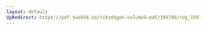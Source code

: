 ```yaml
---
layout: default
UpRedirect: https://pdf.swedeb.se/riksdagen-volumeG-pdf/199798/reg_199798/reg_199798_0384.pdf
---
```

